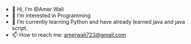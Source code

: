 - 👋 Hi, I’m @Amer Wali
- 👀 I’m interested in Programming
- 🌱 I’m currently learning Python and have already learned java and java script.
- 📫 How to reach me: amerwali723@gmail.com

<!---
amerwali/amerwali is a ✨ special ✨ repository because its `README.md` (this file) appears on your GitHub profile.
You can click the Preview link to take a look at your changes.
--->
